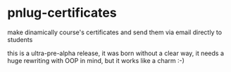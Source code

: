 # pnlug-certificates
make dinamically course's certificates and send them via email directly to students

this is a ultra-pre-alpha release, it was born without a clear way, it needs a huge rewriting with OOP in mind, but it works like a charm :-)
